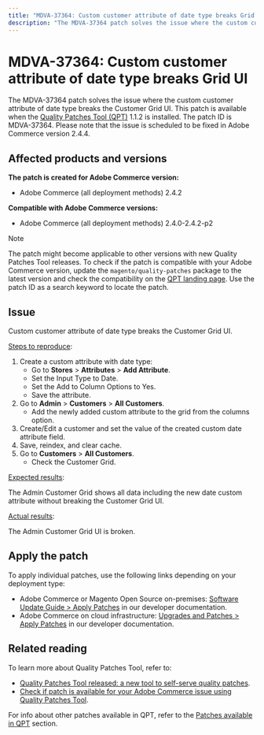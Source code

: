 ```yaml
---
title: "MDVA-37364: Custom customer attribute of date type breaks Grid UI"
description: "The MDVA-37364 patch solves the issue where the custom customer attribute of date type breaks the Customer Grid UI. This patch is available when the [Quality Patches Tool (QPT)](https://experienceleague.adobe.com/docs/commerce-knowledge-base/kb/announcements/commerce-announcements/magento-quality-patches-released-new-tool-to-self-serve-quality-patches.html) 1.1.2 is installed. The patch ID is MDVA-37364. Please note that the issue is scheduled to be fixed in Adobe Commerce version 2.4.4."
---
```


# MDVA-37364: Custom customer attribute of date type breaks Grid UI

The MDVA-37364 patch solves the issue where the custom customer attribute of date type breaks the Customer Grid UI. This patch is available when the [Quality Patches Tool (QPT)](https://experienceleague.adobe.com/docs/commerce-knowledge-base/kb/announcements/commerce-announcements/magento-quality-patches-released-new-tool-to-self-serve-quality-patches.html) 1.1.2 is installed. The patch ID is MDVA-37364. Please note that the issue is scheduled to be fixed in Adobe Commerce version 2.4.4.

## Affected products and versions

**The patch is created for Adobe Commerce version:**

* Adobe Commerce (all deployment methods) 2.4.2

**Compatible with Adobe Commerce versions:**

* Adobe Commerce (all deployment methods) 2.4.0-2.4.2-p2

>[!NOTE]
>
>The patch might become applicable to other versions with new Quality Patches Tool releases. To check if the patch is compatible with your Adobe Commerce version, update the `magento/quality-patches` package to the latest version and check the compatibility on the [QPT landing page](https://devdocs.magento.com/quality-patches/tool.html#patch-grid). Use the patch ID as a search keyword to locate the patch.

## Issue

Custom customer attribute of date type breaks the Customer Grid UI.

<u>Steps to reproduce</u>:

1. Create a custom attribute with date type:
    * Go to **Stores** > **Attributes** > **Add Attribute**.
    * Set the Input Type to Date.
    * Set the Add to Column Options to Yes.
    * Save the attribute.
1. Go to **Admin** > **Customers** > **All Customers**.
    * Add the newly added custom attribute to the grid from the columns option.
1. Create/Edit a customer and set the value of the created custom date attribute field.
1. Save, reindex, and clear cache.
1. Go to **Customers** > **All Customers**.
    * Check the Customer Grid.

<u>Expected results</u>:

The Admin Customer Grid shows all data including the new date custom attribute without breaking the Customer Grid UI.

<u>Actual results</u>:

The Admin Customer Grid UI is broken.

## Apply the patch

To apply individual patches, use the following links depending on your deployment type:

* Adobe Commerce or Magento Open Source on-premises: [Software Update Guide > Apply Patches](https://devdocs.magento.com/guides/v2.4/comp-mgr/patching/mqp.html) in our developer documentation.
* Adobe Commerce on cloud infrastructure: [Upgrades and Patches > Apply Patches](https://devdocs.magento.com/cloud/project/project-patch.html) in our developer documentation.

## Related reading

To learn more about Quality Patches Tool, refer to:

* [Quality Patches Tool released: a new tool to self-serve quality patches](https://experienceleague.adobe.com/docs/commerce-knowledge-base/kb/announcements/commerce-announcements/magento-quality-patches-released-new-tool-to-self-serve-quality-patches.html).
* [Check if patch is available for your Adobe Commerce issue using Quality Patches Tool](https://support.magento.com/hc/en-us/articles/360047125252).

For info about other patches available in QPT, refer to the [Patches available in QPT](https://support.magento.com/hc/en-us/sections/360010506631-Patches-available-in-MQP-tool-) section.